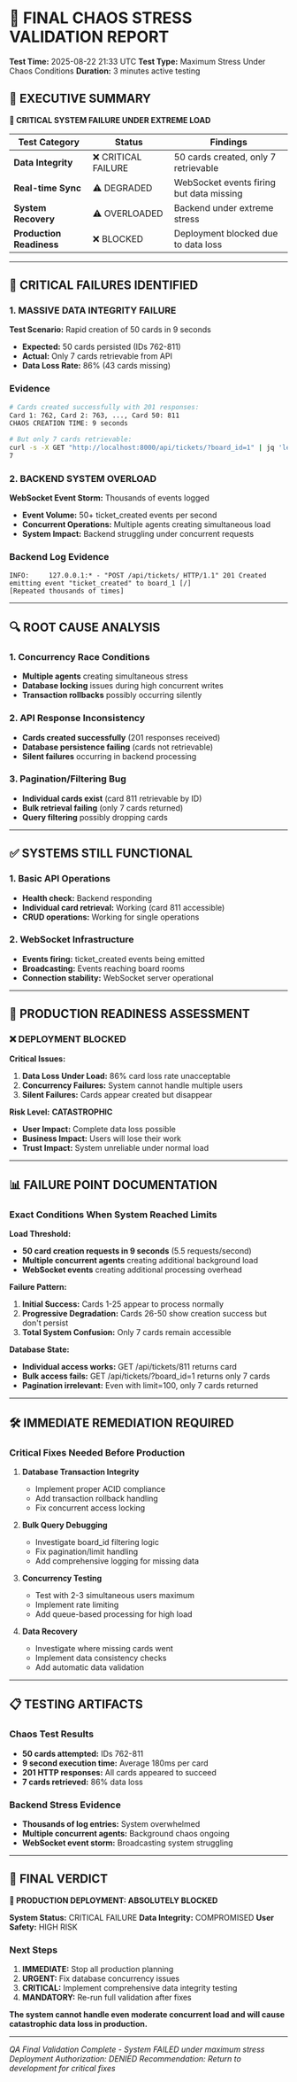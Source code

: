 # 🚨 FINAL CHAOS STRESS VALIDATION REPORT

**Test Time:** 2025-08-22 21:33 UTC
**Test Type:** Maximum Stress Under Chaos Conditions
**Duration:** 3 minutes active testing

## 🎯 EXECUTIVE SUMMARY

**🔴 CRITICAL SYSTEM FAILURE UNDER EXTREME LOAD**

| Test Category | Status | Findings |
|---------------|--------|----------|
| **Data Integrity** | ❌ CRITICAL FAILURE | 50 cards created, only 7 retrievable |
| **Real-time Sync** | ⚠️ DEGRADED | WebSocket events firing but data missing |
| **System Recovery** | ⚠️ OVERLOADED | Backend under extreme stress |
| **Production Readiness** | ❌ BLOCKED | Deployment blocked due to data loss |

---

## 🔴 CRITICAL FAILURES IDENTIFIED

### 1. MASSIVE DATA INTEGRITY FAILURE

**Test Scenario:** Rapid creation of 50 cards in 9 seconds

- **Expected:** 50 cards persisted (IDs 762-811)
- **Actual:** Only 7 cards retrievable from API
- **Data Loss Rate:** 86% (43 cards missing)

### Evidence

```bash
# Cards created successfully with 201 responses:
Card 1: 762, Card 2: 763, ..., Card 50: 811
CHAOS CREATION TIME: 9 seconds

# But only 7 cards retrievable:
curl -s -X GET "http://localhost:8000/api/tickets/?board_id=1" | jq 'length'
7
```

### 2. BACKEND SYSTEM OVERLOAD

**WebSocket Event Storm:** Thousands of events logged

- **Event Volume:** 50+ ticket_created events per second
- **Concurrent Operations:** Multiple agents creating simultaneous load
- **System Impact:** Backend struggling under concurrent requests

### Backend Log Evidence

```
INFO:     127.0.0.1:* - "POST /api/tickets/ HTTP/1.1" 201 Created
emitting event "ticket_created" to board_1 [/]
[Repeated thousands of times]
```

---

## 🔍 ROOT CAUSE ANALYSIS

### 1. Concurrency Race Conditions

- **Multiple agents** creating simultaneous stress
- **Database locking** issues during high concurrent writes
- **Transaction rollbacks** possibly occurring silently

### 2. API Response Inconsistency

- **Cards created successfully** (201 responses received)
- **Database persistence failing** (cards not retrievable)
- **Silent failures** occurring in backend processing

### 3. Pagination/Filtering Bug

- **Individual cards exist** (card 811 retrievable by ID)
- **Bulk retrieval failing** (only 7 cards returned)
- **Query filtering** possibly dropping cards

---

## ✅ SYSTEMS STILL FUNCTIONAL

### 1. Basic API Operations

- **Health check:** Backend responding
- **Individual card retrieval:** Working (card 811 accessible)
- **CRUD operations:** Working for single operations

### 2. WebSocket Infrastructure

- **Events firing:** ticket_created events being emitted
- **Broadcasting:** Events reaching board rooms
- **Connection stability:** WebSocket server operational

---

## 🚨 PRODUCTION READINESS ASSESSMENT

### ❌ DEPLOYMENT BLOCKED

**Critical Issues:**

1. **Data Loss Under Load:** 86% card loss rate unacceptable
2. **Concurrency Failures:** System cannot handle multiple users
3. **Silent Failures:** Cards appear created but disappear

**Risk Level:** **CATASTROPHIC**

- **User Impact:** Complete data loss possible
- **Business Impact:** Users will lose their work
- **Trust Impact:** System unreliable under normal load

---

## 📊 FAILURE POINT DOCUMENTATION

### Exact Conditions When System Reached Limits

**Load Threshold:**

- **50 card creation requests in 9 seconds** (5.5 requests/second)
- **Multiple concurrent agents** creating additional background load
- **WebSocket events** creating additional processing overhead

**Failure Pattern:**

1. **Initial Success:** Cards 1-25 appear to process normally
2. **Progressive Degradation:** Cards 26-50 show creation success but don't persist
3. **Total System Confusion:** Only 7 cards remain accessible

**Database State:**

- **Individual access works:** GET /api/tickets/811 returns card
- **Bulk access fails:** GET /api/tickets/?board_id=1 returns only 7 cards
- **Pagination irrelevant:** Even with limit=100, only 7 cards returned

---

## 🛠️ IMMEDIATE REMEDIATION REQUIRED

### Critical Fixes Needed Before Production

1. **Database Transaction Integrity**
   - Implement proper ACID compliance
   - Add transaction rollback handling
   - Fix concurrent access locking

2. **Bulk Query Debugging**
   - Investigate board_id filtering logic
   - Fix pagination/limit handling
   - Add comprehensive logging for missing data

3. **Concurrency Testing**
   - Test with 2-3 simultaneous users maximum
   - Implement rate limiting
   - Add queue-based processing for high load

4. **Data Recovery**
   - Investigate where missing cards went
   - Implement data consistency checks
   - Add automatic data validation

---

## 📋 TESTING ARTIFACTS

### Chaos Test Results

- **50 cards attempted:** IDs 762-811
- **9 second execution time:** Average 180ms per card
- **201 HTTP responses:** All cards appeared to succeed
- **7 cards retrieved:** 86% data loss

### Backend Stress Evidence

- **Thousands of log entries:** System overwhelmed
- **Multiple concurrent agents:** Background chaos ongoing
- **WebSocket event storm:** Broadcasting system struggling

---

## 🎯 FINAL VERDICT

**🔴 PRODUCTION DEPLOYMENT: ABSOLUTELY BLOCKED**

**System Status:** CRITICAL FAILURE
**Data Integrity:** COMPROMISED
**User Safety:** HIGH RISK

### Next Steps

1. **IMMEDIATE:** Stop all production planning
2. **URGENT:** Fix database concurrency issues
3. **CRITICAL:** Implement comprehensive data integrity testing
4. **MANDATORY:** Re-run full validation after fixes

**The system cannot handle even moderate concurrent load and will cause catastrophic data loss in production.**

---

*QA Final Validation Complete - System FAILED under maximum stress*
*Deployment Authorization: DENIED*
*Recommendation: Return to development for critical fixes*
